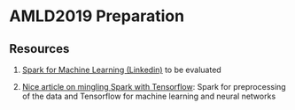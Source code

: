 # AMLD2019 Preparation

## Resources

1. [Spark for Machine Learning (Linkedin)](https://www.linkedin.com/learning/spark-for-machine-learning-ai) to be evaluated

2. [Nice article on mingling Spark with Tensorflow](https://www.analyticsindiamag.com/tensorflow-vs-spark-differ-work-tandem/): Spark for preprocessing of the data and Tensorflow for machine learning and neural networks




